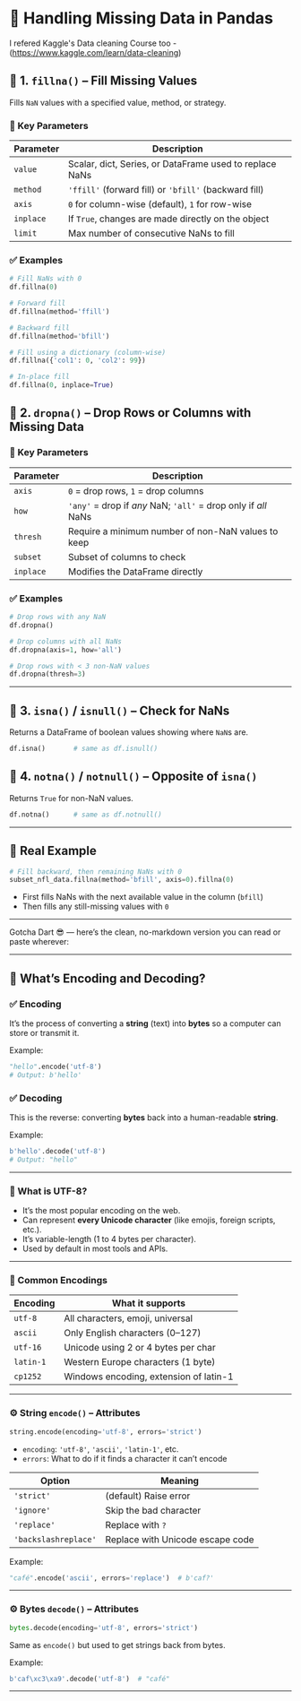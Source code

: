 
# 🧼 Handling Missing Data in Pandas

I refered Kaggle's Data cleaning Course too - (<https://www.kaggle.com/learn/data-cleaning>)

## 📌 1. `fillna()` – Fill Missing Values

Fills `NaN` values with a specified value, method, or strategy.

### 🔧 Key Parameters

| Parameter     | Description                                                                 |
|---------------|-----------------------------------------------------------------------------|
| `value`       | Scalar, dict, Series, or DataFrame used to replace NaNs                    |
| `method`      | `'ffill'` (forward fill) or `'bfill'` (backward fill)                       |
| `axis`        | `0` for column-wise (default), `1` for row-wise                             |
| `inplace`     | If `True`, changes are made directly on the object                          |
| `limit`       | Max number of consecutive NaNs to fill                                      |

### ✅ Examples

```python
# Fill NaNs with 0
df.fillna(0)

# Forward fill
df.fillna(method='ffill')

# Backward fill
df.fillna(method='bfill')

# Fill using a dictionary (column-wise)
df.fillna({'col1': 0, 'col2': 99})

# In-place fill
df.fillna(0, inplace=True)
```

## 📌 2. `dropna()` – Drop Rows or Columns with Missing Data

### 🔧 Key Parameters

| Parameter | Description                                                    |
| --------- | -------------------------------------------------------------- |
| `axis`    | `0` = drop rows, `1` = drop columns                            |
| `how`     | `'any'` = drop if *any* NaN; `'all'` = drop only if *all* NaNs |
| `thresh`  | Require a minimum number of non-NaN values to keep             |
| `subset`  | Subset of columns to check                                     |
| `inplace` | Modifies the DataFrame directly                                |

### ✅ Examples

```python
# Drop rows with any NaN
df.dropna()

# Drop columns with all NaNs
df.dropna(axis=1, how='all')

# Drop rows with < 3 non-NaN values
df.dropna(thresh=3)
```

---

## 📌 3. `isna()` / `isnull()` – Check for NaNs

Returns a DataFrame of boolean values showing where `NaN`s are.

```python
df.isna()       # same as df.isnull()
```

## 📌 4. `notna()` / `notnull()` – Opposite of `isna()`

Returns `True` for non-NaN values.

```python
df.notna()      # same as df.notnull()
```

---

## 🧠 Real Example

```python
# Fill backward, then remaining NaNs with 0
subset_nfl_data.fillna(method='bfill', axis=0).fillna(0)
```

* First fills NaNs with the next available value in the column (`bfill`)
* Then fills any still-missing values with `0`

---

Gotcha Dart 😎 — here’s the clean, no-markdown version you can read or paste wherever:

---

## 🔡 What’s Encoding and Decoding?

### ✅ Encoding

It’s the process of converting a **string** (text) into **bytes** so a computer can store or transmit it.

Example:

```python
"hello".encode('utf-8')  
# Output: b'hello'
```

### ✅ Decoding

This is the reverse: converting **bytes** back into a human-readable **string**.

Example:

```python
b'hello'.decode('utf-8')  
# Output: "hello"
```

---

### 🧠 What is UTF-8?

* It’s the most popular encoding on the web.
* Can represent **every Unicode character** (like emojis, foreign scripts, etc.).
* It’s variable-length (1 to 4 bytes per character).
* Used by default in most tools and APIs.

---

### 🧩 Common Encodings

| Encoding  | What it supports                       |
| --------- | -------------------------------------- |
| `utf-8`   | All characters, emoji, universal       |
| `ascii`   | Only English characters (0–127)        |
| `utf-16`  | Unicode using 2 or 4 bytes per char    |
| `latin-1` | Western Europe characters (1 byte)     |
| `cp1252`  | Windows encoding, extension of latin-1 |

---

### ⚙️ String `encode()` – Attributes

```python
string.encode(encoding='utf-8', errors='strict')
```

* `encoding`: `'utf-8'`, `'ascii'`, `'latin-1'`, etc.
* `errors`: What to do if it finds a character it can’t encode

| Option               | Meaning                          |
| -------------------- | -------------------------------- |
| `'strict'`           | (default) Raise error            |
| `'ignore'`           | Skip the bad character           |
| `'replace'`          | Replace with `?`                 |
| `'backslashreplace'` | Replace with Unicode escape code |

Example:

```python
"café".encode('ascii', errors='replace')  # b'caf?'
```

---

### ⚙️ Bytes `decode()` – Attributes

```python
bytes.decode(encoding='utf-8', errors='strict')
```

Same as `encode()` but used to get strings back from bytes.

Example:

```python
b'caf\xc3\xa9'.decode('utf-8')  # "café"
```

---
